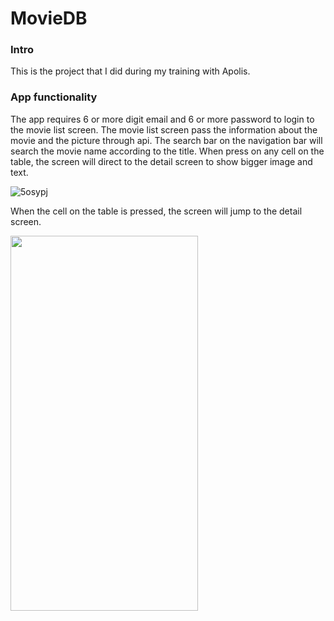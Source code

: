 # MovieDB
### Intro
This is the project that I did during my training with Apolis.
### App functionality 
The app requires 6 or more digit email and 6 or more password to login to the movie list screen. The movie list screen pass the information about the movie and the picture through api. The search bar on the navigation bar will search the movie name according to the title. When press on any cell on the table, the screen will direct to the detail screen to show bigger image and text.


![5osypj](https://user-images.githubusercontent.com/48537124/135490600-f9876800-ff44-45e7-8356-92f04d895109.gif)


When the cell on the table is pressed, the screen will jump to the detail screen.


<img src="https://i.postimg.cc/G2bjTs00/Simulator-Screen-Shot-i-Phone-11-2021-09-30-at-11-48-25.png" width="300" height="600">
